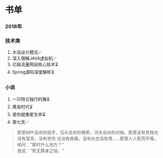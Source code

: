 # 书单
<authorAndTime dateTime='2018-04-27 19:35:06'/>

### 2018年
### 技术类
1. 大话设计模式:white_check_mark:
2. 深入理解JAVA虚拟机:white_check_mark:
3. 亿级流量网站核心技术:hourglass_flowing_sand:
4. Spring源码深度解析:hourglass_flowing_sand:
### 小说
1. 一只特立独行的猪:hourglass_flowing_sand:
2. 黄金时代:hourglass_flowing_sand:
3. 爱你就像爱生命:hourglass_flowing_sand:
4. 第七天:white_check_mark:
> 那里树叶会向你招手，石头会向你微笑，河水会向你问候。那里没有贫贱也没有富贵，没有悲伤
也没有疼痛，没有仇也没有恨……那里人人死而平等。<br/>
> 他问："那时什么地方？"<br/>
> 我说："死无葬身之地。"<br/>
